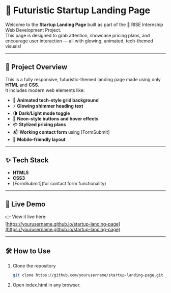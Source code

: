 # 🚀 Futuristic Startup Landing Page

Welcome to the **Startup Landing Page** built as part of the 🌟 RISE Internship Web Development Project.  
This page is designed to grab attention, showcase pricing plans, and encourage user interaction — all with glowing, animated, tech-themed visuals!

---

## 🧩 Project Overview

This is a fully responsive, futuristic-themed landing page made using only **HTML** and **CSS**.  
It includes modern web elements like:

- 🌌 **Animated tech-style grid background**
- ⚡ **Glowing shimmer heading text**
- 🌗 **Dark/Light mode toggle**
- 🔵 **Neon-style buttons and hover effects**
- 💳 **Stylized pricing plans**
- 📬 **Working contact form** using [FormSubmit]
- 📱 **Mobile-friendly layout**

---

## ✨ Tech Stack

- **HTML5**
- **CSS3**
- [FormSubmit](for contact form functionality)

---

## 🔗 Live Demo

👉 View it live here:  
[https://yourusername.github.io/startup-landing-page](https://yourusername.github.io/startup-landing-page)

---

## 🛠️ How to Use

1. Clone the repository  
   ```bash
   git clone https://github.com/yourusername/startup-landing-page.git
2. Open index.html in any browser.
